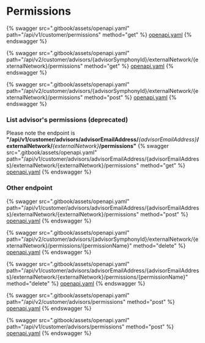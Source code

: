 # Permissions

{% swagger src=".gitbook/assets/openapi.yaml" path="/api/v1/customer/permissions" method="get" %}
[openapi.yaml](.gitbook/assets/openapi.yaml)
{% endswagger %}

{% swagger src=".gitbook/assets/openapi.yaml" path="/api/v2/customer/advisors/{advisorSymphonyId}/externalNetwork/{externalNetwork}/permissions" method="get" %}
[openapi.yaml](.gitbook/assets/openapi.yaml)
{% endswagger %}

{% swagger src=".gitbook/assets/openapi.yaml" path="/api/v2/customer/advisors/{advisorSymphonyId}/externalNetwork/{externalNetwork}/permissions" method="post" %}
[openapi.yaml](.gitbook/assets/openapi.yaml)
{% endswagger %}

### List advisor's permissions (deprecated)
Please note the endpoint is <b>"/api/v1/customer/advisors/advisorEmailAddress/</b><i>{advisorEmailAddress}</i><b>/externalNetwork/</b><i>{externalNetwork}</i><b>/permissions"</b>
{% swagger src=".gitbook/assets/openapi.yaml" path="/api/v1/customer/advisors/advisorEmailAddress/{advisorEmailAddress}/externalNetwork/{externalNetwork}/permissions" method="get" %}
[openapi.yaml](.gitbook/assets/openapi.yaml)
{% endswagger %}

### Other endpoint
{% swagger src=".gitbook/assets/openapi.yaml" path="/api/v1/customer/advisors/advisorEmailAddress/{advisorEmailAddress}/externalNetwork/{externalNetwork}/permissions" method="post" %}
[openapi.yaml](.gitbook/assets/openapi.yaml)
{% endswagger %}

{% swagger src=".gitbook/assets/openapi.yaml" path="/api/v2/customer/advisors/{advisorSymphonyId}/externalNetwork/{externalNetwork}/permissions/{permissionName}" method="delete" %}
[openapi.yaml](.gitbook/assets/openapi.yaml)
{% endswagger %}

{% swagger src=".gitbook/assets/openapi.yaml" path="/api/v1/customer/advisors/advisorEmailAddress/{advisorEmailAddress}/externalNetwork/{externalNetwork}/permissions/{permissionName}" method="delete" %}
[openapi.yaml](.gitbook/assets/openapi.yaml)
{% endswagger %}

{% swagger src=".gitbook/assets/openapi.yaml" path="/api/v2/customer/advisors/permissions" method="post" %}
[openapi.yaml](.gitbook/assets/openapi.yaml)
{% endswagger %}

{% swagger src=".gitbook/assets/openapi.yaml" path="/api/v1/customer/advisors/permissions" method="post" %}
[openapi.yaml](.gitbook/assets/openapi.yaml)
{% endswagger %}

